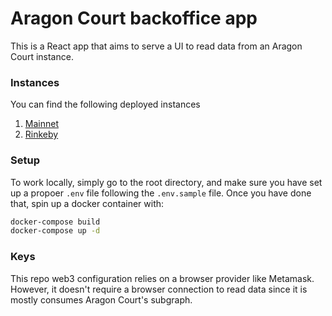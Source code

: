 # Aragon Court backoffice app

This is a React app that aims to serve a UI to read data from an Aragon Court instance.

### Instances

You can find the following deployed instances

1. [Mainnet](https://court-backend-app.eth.aragon.network/)
2. [Rinkeby](https://court-backend-app-rinkeby.eth.aragon.network/)

### Setup

To work locally, simply go to the root directory, and make sure you have set up a propoer `.env` file following the `.env.sample` file.
Once you have done that, spin up a docker container with:
```bash
docker-compose build
docker-compose up -d
```

### Keys

This repo web3 configuration relies on a browser provider like Metamask. However, it doesn't require a browser connection to read data since it is mostly consumes Aragon Court's subgraph.
